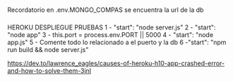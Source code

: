 ###
Recordatorio en .env.MONGO_COMPAS se encuentra la url de la db


###
HEROKU DESPLIEGUE PRUEBAS
1 - "start": "node server.js"
2 - "start": "node app"
3 - this.port = process.env.PORT || 5000
4 - "start": "node app.js"
5 - Comente todo lo relacionado a el puerto y la db
6 -"start": "npm run build && node server.js"

https://dev.to/lawrence_eagles/causes-of-heroku-h10-app-crashed-error-and-how-to-solve-them-3jnl